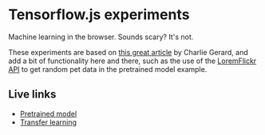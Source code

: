 # Tensorflow.js experiments

Machine learning in the browser. Sounds scary? It's not.

These experiments are based on  [this great article](https://www.smashingmagazine.com/2019/09/machine-learning-front-end-developers-tensorflowjs/) by Charlie Gerard, and add a bit of functionality here and there, such as the use of the [LoremFlickr API](https://loremflickr.com) to get random pet data in the pretrained model example.

## Live links

- [Pretrained model](https://gravida.pro/labs/tensorflowjs-experiments/pretrained-model/index.html)
- [Transfer learning](https://gravida.pro/labs/tensorflowjs-experiments/transfer-learning/index.html)
